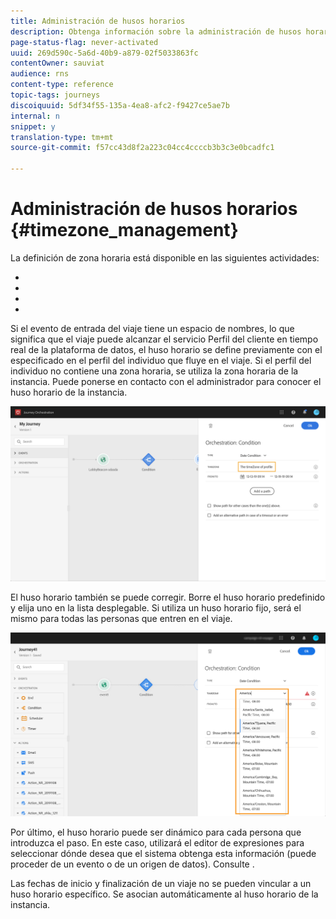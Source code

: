 ```yaml
---
title: Administración de husos horarios
description: Obtenga información sobre la administración de husos horarios
page-status-flag: never-activated
uuid: 269d590c-5a6d-40b9-a879-02f5033863fc
contentOwner: sauviat
audience: rns
content-type: reference
topic-tags: journeys
discoiquuid: 5df34f55-135a-4ea8-afc2-f9427ce5ae7b
internal: n
snippet: y
translation-type: tm+mt
source-git-commit: f57cc43d8f2a223c04cc4ccccb3b3c3e0bcadfc1

---
```




# Administración de husos horarios {#timezone_management}

La definición de zona horaria está disponible en las siguientes actividades:

* [](../building-journeys/condition-activity.md#time_condition)
* [](../building-journeys/condition-activity.md#date_condition)
* [](../building-journeys/wait-activity.md#custom)
* [](../building-journeys/wait-activity.md#fixed_date)

Si el evento de entrada del viaje tiene un espacio de nombres, lo que significa que el viaje puede alcanzar el servicio Perfil del cliente en tiempo real de la plataforma de datos, el huso horario se define previamente con el especificado en el perfil del individuo que fluye en el viaje. Si el perfil del individuo no contiene una zona horaria, se utiliza la zona horaria de la instancia. Puede ponerse en contacto con el administrador para conocer el huso horario de la instancia.

![](../assets/journey73.png)

El huso horario también se puede corregir. Borre el huso horario predefinido y elija uno en la lista desplegable. Si utiliza un huso horario fijo, será el mismo para todas las personas que entren en el viaje.

![](../assets/journey72.png)

Por último, el huso horario puede ser dinámico para cada persona que introduzca el paso. En este caso, utilizará el editor de expresiones para seleccionar dónde desea que el sistema obtenga esta información (puede proceder de un evento o de un origen de datos). Consulte [](../expression/expressionadvanced.md).


Las fechas de inicio y finalización de un viaje no se pueden vincular a un huso horario específico. Se asocian automáticamente al huso horario de la instancia.
